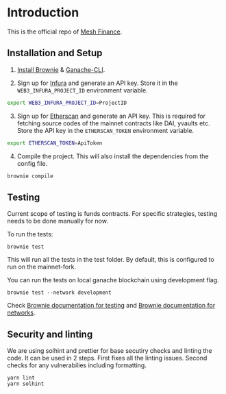 # Introduction

This is the official repo of [Mesh Finance](https://mesh.finance).

## Installation and Setup

1. [Install Brownie](https://eth-brownie.readthedocs.io/en/stable/install.html) & [Ganache-CLI](https://github.com/trufflesuite/ganache-cli).

2. Sign up for [Infura](https://infura.io/) and generate an API key. Store it in the `WEB3_INFURA_PROJECT_ID` environment variable.

```bash
export WEB3_INFURA_PROJECT_ID=ProjectID
```

3. Sign up for [Etherscan](www.etherscan.io) and generate an API key. This is required for fetching source codes of the mainnet contracts like DAI, yvaults etc. Store the API key in the `ETHERSCAN_TOKEN` environment variable.

```bash
export ETHERSCAN_TOKEN=ApiToken
```
4. Compile the project. This will also install the dependencies from the config file.

```bash
brownie compile
```

## Testing

Current scope of testing is funds contracts. For specific strategies, testing needs to be done manually for now.

To run the tests:

```
brownie test
```

This will run all the tests in the test folder. By default, this is configured to run on the mainnet-fork.

You can run the tests on local ganache blockchain using development flag.

```
brownie test --network development
```

Check [Brownie documentation for testing](https://eth-brownie.readthedocs.io/en/stable/tests-pytest-intro.html) and [Brownie documentation for networks](https://eth-brownie.readthedocs.io/en/stable/network-management.html).

## Security and linting

We are using solhint and prettier for base secutiry checks and linting the code. It can be used in 2 steps. First fixes all the linting issues. Second checks for any vulnerabilies including formatting.

```
yarn lint
yarn solhint
```